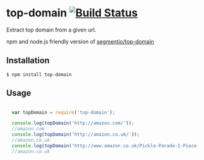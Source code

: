 # top-domain [![Build Status](https://travis-ci.org/igormilla/top-domain.svg)](https://travis-ci.org/igormilla/top-domain)
Extract top domain from a given url.

npm and node.js friendly version of [segmentio/top-domain](https://github.com/segmentio/top-domain)

## Installation

    $ npm install top-domain

## Usage

```js

  var topDomain = require('top-domain');

  console.log(topDomain('http://amazon.com/'));
  //amazon.com
  console.log(topDomain('http://amazon.co.uk/'));
  //amazon.co.uk
  console.log(topDomain('http://www.amazon.co.uk/Pickle-Parade-1-Piece-Confused-Squirrel/dp/B00H9E7F44/ref=sr_1_2?ie=UTF8&qid=1440355451&sr=8-2&keywords=squirrel'));
  //amazon.co.uk

```
